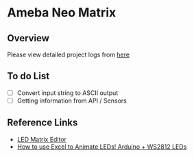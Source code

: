 # Ameba Neo Matrix

## Overview
Please view detailed project logs from [here](https://hackaday.io/project/186335-ameba-neo-matrix)

## To do List

- [ ] Convert input string to ASCII output
- [ ] Getting information from API / Sensors

## Reference Links
- [LED Matrix Editor](https://xantorohara.github.io/led-matrix-editor)
- [How to use Excel to Animate LEDs! Arduino + WS2812 LEDs](https://www.youtube.com/watch?v=A_S3LAUQHwU&list=WL&index=78)
